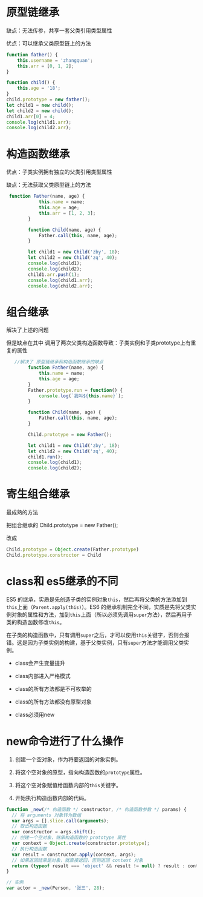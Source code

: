 # 原型链继承

缺点：无法传参，共享一套父类引用类型属性

优点：可以继承父类原型链上的方法

```js
function father() {
    this.username = 'zhangquan';
    this.arr = [0, 1, 2];
}

function child() {
    this.age = '18';
}
child.prototype = new father();
let child1 = new child();
let child2 = new child();
child1.arr[0] = 4;
console.log(child1.arr);
console.log(child2.arr);
```

# 构造函数继承

优点：子类实例拥有独立的父类引用类型属性

缺点：无法获取父类原型链上的方法

```js
 function Father(name, age) {
            this.name = name;
            this.age = age;
            this.arr = [1, 2, 3];
        }

        function Child(name, age) {
            Father.call(this, name, age);
        }

        let child1 = new Child('zby', 18);
        let child2 = new Child('zq', 40);
        console.log(child1);
        console.log(child2);
        child1.arr.push(1);
        console.log(child1.arr);
        console.log(child2.arr);
```



# 组合继承

解决了上述的问题

但是缺点在其中 调用了两次父类构造函数导致：子类实例和子类prototype上有重复的属性

```js
   //解决了 原型链继承和构造函数继承的缺点
        function Father(name, age) {
            this.name = name;
            this.age = age;
        }
        Father.prototype.run = function() {
            console.log(`我叫${this.name}`);
        }

        function Child(name, age) {
            Father.call(this, name, age);
        }

        Child.prototype = new Father();

        let child1 = new Child('zby', 18);
        let child2 = new Child('zq', 40);
        child1.run();
        console.log(child1);
        console.log(child2);
```



# 寄生组合继承

最成熟的方法

把组合继承的  Child.prototype = new Father();

改成

```js
Child.prototype = Object.create(Father.prototype)
Child.prototype.constroctor = Child
```



# class和 es5继承的不同

ES5 的继承，实质是先创造子类的实例对象`this`，然后再将父类的方法添加到`this`上面（`Parent.apply(this)`）。ES6 的继承机制完全不同，实质是先将父类实例对象的属性和方法，加到`this`上面（所以必须先调用`super`方法），然后再用子类的构造函数修改`this`。

在子类的构造函数中，只有调用`super`之后，才可以使用`this`关键字，否则会报错。这是因为子类实例的构建，基于父类实例，只有`super`方法才能调用父类实例。



- class会产生变量提升

- class内部进入严格模式

- class的所有方法都是不可枚举的

- class的所有方法都没有原型对象

- class必须用new

  



# new命令进行了什么操作

1. 创建一个空对象，作为将要返回的对象实例。

2. 将这个空对象的原型，指向构造函数的`prototype`属性。

3. 将这个空对象赋值给函数内部的`this`关键字。

4. 开始执行构造函数内部的代码。

```js
function _new(/* 构造函数 */ constructor, /* 构造函数参数 */ params) {
  // 将 arguments 对象转为数组
  var args = [].slice.call(arguments);
  // 取出构造函数
  var constructor = args.shift();
  // 创建一个空对象，继承构造函数的 prototype 属性
  var context = Object.create(constructor.prototype);
  // 执行构造函数
  var result = constructor.apply(context, args);
  // 如果返回结果是对象，就直接返回，否则返回 context 对象
  return (typeof result === 'object' && result != null) ? result : context;
}

// 实例
var actor = _new(Person, '张三', 28);
```


